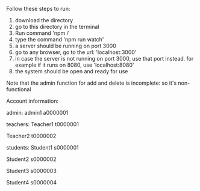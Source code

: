 Follow these steps to run:

1. download the directory
2. go to this directory in the terminal
3. Run command 'npm i'
4. type the command 'npm run watch'
5. a server should be running on port 3000
6. go to any browser, go to the url: 'localhost:3000'
7. in case the server is not running on port 3000, use that port instead. for example if it runs on 8080, use 'localhost:8080'
8. the system should be open and ready for use

Note that the admin function for add and delete is incomplete: so it's non-functional

Account information:

admin:
admin1
a0000001

teachers:
Teacher1
t0000001

Teacher2
t0000002

students:
Student1
s0000001

Student2
s0000002

Student3
s0000003

Student4
s0000004
